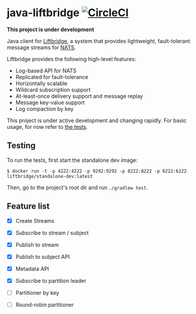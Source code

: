 # java-liftbridge [![CircleCI](https://circleci.com/gh/liftbridge-io/java-liftbridge.svg?style=svg)](https://circleci.com/gh/liftbridge-io/java-liftbridge)

**This project is under development**

Java client for [Liftbridge](https://github.com/liftbridge-io/liftbridge), a system that provides lightweight, fault-tolerant message streams for [NATS](https://nats.io).

Liftbridge provides the following high-level features:

- Log-based API for NATS
- Replicated for fault-tolerance
- Horizontally scalable
- Wildcard subscription support
- At-least-once delivery support and message replay
- Message key-value support
- Log compaction by key

This project is under active development and changing rapidly. For basic usage, for now refer to [the tests](src/test/java/io/liftbridge).

## Testing

To run the tests, first start the standalone dev image:

```
$ docker run -t -p 4222:4222 -p 9292:9292 -p 8222:8222 -p 6222:6222 liftbridge/standalone-dev:latest
```

Then, go to the project's root dir and run `./gradlew test`.

## Feature list

- [X] Create Streams
- [X] Subscribe to stream / subject
- [X] Publish to stream
- [X] Publish to subject API
- [X] Metadata API
- [X] Subscribe to partition leader
- [ ] Partitioner by key
- [ ] Round-robin partitioner


